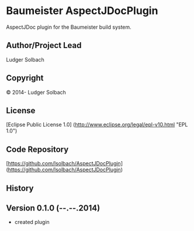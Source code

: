 Baumeister AspectJDocPlugin
===========================

AspectJDoc plugin for the Baumeister build system.

Author/Project Lead
-------------------
Ludger Solbach

Copyright
---------
© 2014- Ludger Solbach

License
-------
[Eclipse Public License 1.0] (http://www.eclipse.org/legal/epl-v10.html "EPL 1.0")

Code Repository
---------------
[https://github.com/lsolbach/AspectJDocPlugin] (https://github.com/lsolbach/AspectJDocPlugin)

History
-------

Version 0.1.0 (--.--.2014)
--------------------------
* created plugin
